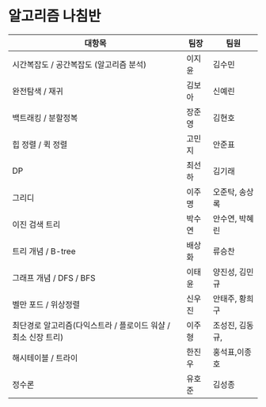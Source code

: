 # 알고리즘 나침반

| 대항목 | 팀장 | 팀원 |
|--------|--------|--------|
| 시간복잡도 / 공간복잡도 (알고리즘 분석)   | 이지윤 | 김수민|
| 완전탐색 / 재귀   | 김보아 | 신예린 |
| 백트래킹 / 분할정복   |  장준영  | 김현호 |
| 힙 정렬 / 퀵 정렬   | 고민지 | 안준표|
| DP   | 최선하   | 김기래 |
| 그리디  | 이주명 | 오준탁, 송상록|
| 이진 검색 트리   | 박수연 | 안수연, 박혜린 |
| 트리 개념 / B-tree   | 배상화   | 류승찬 |
| 그래프 개념 / DFS / BFS   | 이태윤 | 양진성, 김민규 |
| 벨만 포드 / 위상정렬   | 신우진 |안태주, 황희구|
| 최단경로 알고리즘(다익스트라 / 플로이드 워샬 / 최소 신장 트리)  | 이주형   | 조성진, 김동규, |
| 해시테이블 / 트라이   | 한진우   | 홍석표,이종호|
| 정수론   | 유호준   | 김성종|
